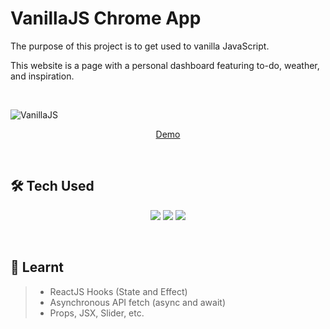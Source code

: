# VanillaJS Chrome App
The purpose of this project is to get used to vanilla JavaScript.

This website is a page with a personal dashboard featuring to-do, weather, and inspiration.

<br>

![VanillaJS](https://user-images.githubusercontent.com/91252737/185611654-687b28ff-2704-45ac-9377-45c0b39f6b2b.png)

<p align='center'>
    <a href="https://yonghyunkkk.github.io/react-movie-web-service/">Demo</a>
</p>

<br>

## 🛠 Tech Used

<p align='center'>
    <img src="https://img.shields.io/badge/HTML5-E34F26?style=for-the-badge&logo=HTML5&logoColor=white">
    <img src="https://img.shields.io/badge/CSS3-1572B6?style=for-the-badge&logo=CSS3&logoColor=white">
    <img src="https://img.shields.io/badge/JavaScript-F7DF1E?style=for-the-badge&logo=JavaScript&logoColor=white">
</p>

<br>

## 🔖 Learnt
>+ ReactJS Hooks (State and Effect)
>+ Asynchronous API fetch (async and await)
>+ Props, JSX, Slider, etc.
